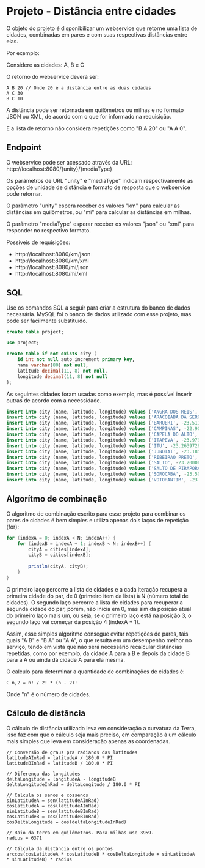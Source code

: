 # Projeto - Distância entre cidades

O objeto do projeto é disponibilizar um webservice que retorne uma lista de cidades, combinadas em pares e com suas respectivas distâncias entre elas.

Por exemplo:

Considere as cidades: A, B e C

O retorno do webservice deverá ser:

```
A B 20 // Onde 20 é a distância entre as duas cidades
A C 30
B C 10
```

A distância pode ser retornada em quilômetros ou milhas e no formato JSON ou XML, de acordo com o que for informado na requisição.

E a lista de retorno não considera repetições como "B A 20" ou "A A 0".

## Endpoint

O webservice pode ser acessado através da URL: http://localhost:8080/{unity}/{mediaType}

Os parâmetros de URL "unity" e "mediaType" indicam respectivamente as opções de unidade de distância e formato de resposta que o webservice pode retornar.

O parâmetro "unity" espera receber os valores "km" para calcular as distâncias em quilômetros, ou "mi" para calcular as distâncias em milhas.

O parâmetro "mediaType" esperar receber os valores "json" ou "xml" para responder no respectivo formato.

Possíveis de requisições:
* http://localhost:8080/km/json
* http://localhost:8080/km/xml
* http://localhost:8080/mi/json
* http://localhost:8080/mi/xml

## SQL

Use os comandos SQL a seguir para criar a estrutura do banco de dados necessária. MySQL foi o banco de dados utilizado com esse projeto, mas pode ser facilmente substituído.

```sql
create table project;

use project;

create table if not exists city (
	id int not null auto_increment primary key,
	name varchar(80) not null,
	latitude decimal(11, 8) not null,
	longitude decimal(11, 8) not null
);
```

As seguintes cidades foram usadas como exemplo, mas é possível inserir outras de acordo com a necessidade.

```sql
insert into city (name, latitude, longitude) values ('ANGRA DOS REIS', -23.00667, -44.31806);
insert into city (name, latitude, longitude) values ('ARACOIABA DA SERRA', -23.5086476, -47.608569699999975);
insert into city (name, latitude, longitude) values ('BARUERI', -23.5113691, -46.872941999999966);
insert into city (name, latitude, longitude) values ('CAMPINAS', -22.90993839999999, -47.06263319999999);
insert into city (name, latitude, longitude) values ('CAPELA DO ALTO', -23.4689594, -47.739289600000006);
insert into city (name, latitude, longitude) values ('ITAPEVA', -23.9793102, -48.87689969999997);
insert into city (name, latitude, longitude) values ('ITU', -23.2639728, -47.29970850000001);
insert into city (name, latitude, longitude) values ('JUNDIAI', -23.1857076, -46.89780569999999);
insert into city (name, latitude, longitude) values ('RIBEIRAO PRETO', -21.2457293, -47.803228399999966);
insert into city (name, latitude, longitude) values ('SALTO', -23.2000684, -47.29354860000001);
insert into city (name, latitude, longitude) values ('SALTO DE PIRAPORA', -23.6443472, -47.5720968);
insert into city (name, latitude, longitude) values ('SOROCABA', -23.5015299, -47.45256029999996);
insert into city (name, latitude, longitude) values ('VOTORANTIM', -23.540286, -47.4445978);
```

## Algorítmo de combinação

O algoritmo de combinação escrito para esse projeto para combinar os pares de cidades é bem simples e utiliza apenas dois laços de repetição (for):

```java
for (indexA = 0; indexA < N; indexA++) {
	for (indexB = indexA + 1; indexB < N; indexB++) {
		cityA = cities[indexA];
		cityB = cities[indexB];
		
		println(cityA, cityB);
	}
}
```

O primeiro laço percorre a lista de cidades e a cada iteração recupera a primeira cidade do par, de 0 (primeiro item da lista) à N (número total de cidades). O segundo laço percorre a lista de cidades para recuperar a segunda cidade do par, porém, não inicia em 0, mas sim da posição atual do primeiro laço mais um, ou seja, se o primeiro laço está na posição 3, o segundo laço vai começar da posição 4 (indexA + 1).

Assim, esse simples algoritmo consegue evitar repetições de pares, tais quais "A B" e "B A" ou "A A", o que resulta em um desempenho melhor no serviço, tendo em vista que não será necessário recalcular distâncias repetidas, como por exemplo, da cidade A para a B e depois da cidade B para a A ou ainda dá cidade A para ela mesma.

O calculo para determinar a quantidade de combinações de cidades é:

```
C n,2 = n! / 2! * (n - 2)!
```

Onde "n" é o número de cidades.

## Cálculo de distância

O cálculo de distância utilizado leva em consideração a curvatura da Terra, isso faz com que o cálculo seja mais preciso, em comparação à um cálculo mais simples que leva em consideração apenas as coordenadas.

```
// Conversão de graus pra radianos das latitudes
latitudeAInRad = latitudeA / 180.0 * PI
latitudeBInRad = latitudeB / 180.0 * PI

// Diferença das longitudes
deltaLongitude = longitudeA - longitudeB
deltaLongitudeInRad = deltaLongitude / 180.0 * PI

// Calcula os senos e cossenos
sinLatitudeA = sen(latitudeAInRad)
cosLatitudeA = cos(latitudeAInRad)
sinLatitudeB = sen(latitudeBInRad)
cosLatitudeB = cos(latitudeBInRad)
cosDeltaLongitude = cos(deltaLongitudeInRad)

// Raio da terra em quilômetros. Para milhas use 3959.
radius = 6371

// Cálcula da distância entre os pontos
arccos(cosLatitudeA * cosLatitudeB * cosDeltaLongitude + sinLatitudeA * sinLatitudeB) * radius
```
